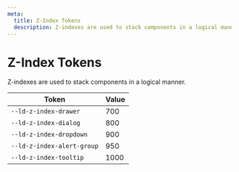 ```yaml
---
meta:
  title: Z-Index Tokens
  description: Z-indexes are used to stack components in a logical manner.
---
```


# Z-Index Tokens

Z-indexes are used to stack components in a logical manner.

| Token                      | Value |
| -------------------------- | ----- |
| `--ld-z-index-drawer`      | 700   |
| `--ld-z-index-dialog`      | 800   |
| `--ld-z-index-dropdown`    | 900   |
| `--ld-z-index-alert-group` | 950   |
| `--ld-z-index-tooltip`     | 1000  |
